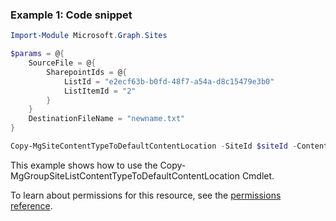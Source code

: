 ### Example 1: Code snippet

```powershellImport-Module Microsoft.Graph.Sites

$params = @{
	SourceFile = @{
		SharepointIds = @{
			ListId = "e2ecf63b-b0fd-48f7-a54a-d8c15479e3b0"
			ListItemId = "2"
		}
	}
	DestinationFileName = "newname.txt"
}

Copy-MgSiteContentTypeToDefaultContentLocation -SiteId $siteId -ContentTypeId $contentTypeId -BodyParameter $params
```
This example shows how to use the Copy-MgGroupSiteListContentTypeToDefaultContentLocation Cmdlet.
To learn about permissions for this resource, see the [permissions reference](/graph/permissions-reference).

